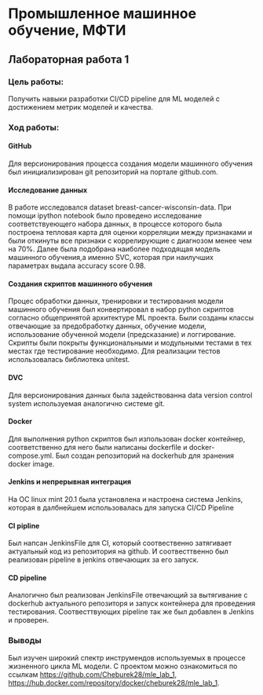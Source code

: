 # Промышленное машинное обучение, МФТИ
## Лабораторная работа 1 

### Цель работы:
Получить навыки разработки CI/CD pipeline для ML моделей с достижением
метрик моделей и качества.

### Ход работы:

#### GitHub

Для версионирования процесса создания модели машинного обучения был инициализирован git репозиторий на портале github.com.
 
#### Исследование данных

В работе исследовался dataset breast-cancer-wisconsin-data. При помощи ipython notebook было проведено исследование соответствуеющего набора данных, в процессе которого была построена тепловая карта для оценки корреляции между признаками и были откинуты все признаки с коррелирующие с диагнозом менее чем на 70%. Далее была подобрана наиболее подходящая модель машинного обучения,а именно SVC, которая при наилучших параметрах выдала accuracy score 0.98.

#### Создания скриптов машинного обучения

Процес обработки данных, тренировки и тестирования модели машинного обучения был конвертировал в набор python скриптов согласно общепринятой архитектуре ML проекта. Были созданы классы отвечающие за предобработку данных, обучение модели, использование обученной модели (предсказание) и логгирование. Скрипты были покрыты функциональными и модульными тестами в тех местах где тестирование необходимо. Для реализации тестов использовалась библиотека unitest.

#### DVC

Для версионирования данных была задействованна data version control system используемая аналогично системе git. 

#### Docker

Для выполнения python скриптов был изпользован docker контейнер, соответственно для него были написаны dockerfile и docker-compose.yml. Был создан репозиторий на dockerhub для зранения docker image.

#### Jenkins и непрерывная интеграция

На ОС linux mint 20.1 была установлена и настроена система Jenkins, которая в далбнейшем использовалась для запуска CI/CD Pipeline

#### CI pipline

Был напсан JenkinsFile для CI, который соотвественно затягивает актуальный код из репозитория на github. И соотвесттвенно был реализован pipeline в jenkins отвечающих за его запуск.

#### CD pipeline 

Аналогично был реализован JenkinsFile отвечающий за вытягивание с dockerhub актуального репозиторя и запуск контейнера для проведения тестирования. Соотвесттвующих pipeline так же был добавлен в Jenkins и проверен.

### Выводы

Был изучен широкий спектр инструмендов используемых в процессе жизненного цикла ML модели. С проектом можно ознакомиться по ссылкам https://github.com/Cheburek28/mle_lab_1, https://hub.docker.com/repository/docker/cheburek28/mle_lab_1.
